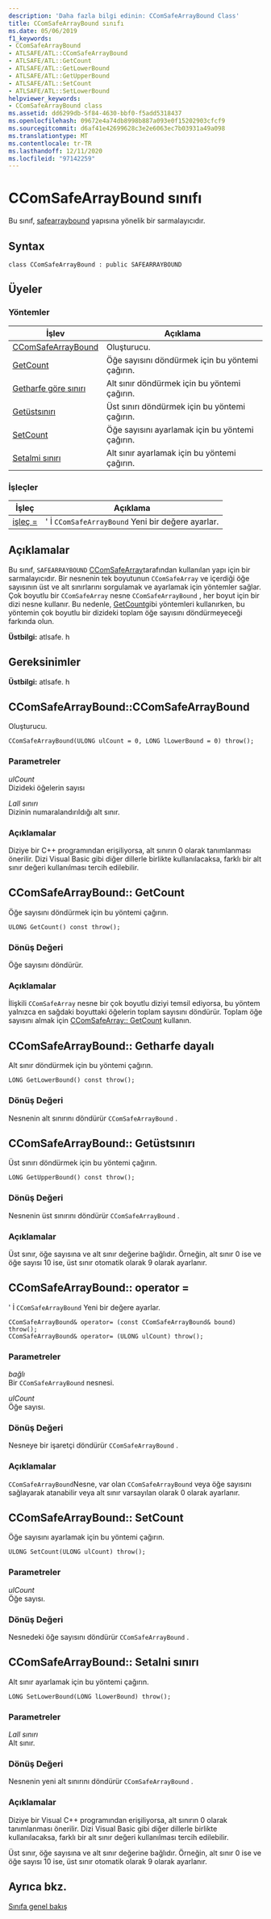```yaml
---
description: 'Daha fazla bilgi edinin: CComSafeArrayBound Class'
title: CComSafeArrayBound sınıfı
ms.date: 05/06/2019
f1_keywords:
- CComSafeArrayBound
- ATLSAFE/ATL::CComSafeArrayBound
- ATLSAFE/ATL::GetCount
- ATLSAFE/ATL::GetLowerBound
- ATLSAFE/ATL::GetUpperBound
- ATLSAFE/ATL::SetCount
- ATLSAFE/ATL::SetLowerBound
helpviewer_keywords:
- CComSafeArrayBound class
ms.assetid: dd6299db-5f84-4630-bbf0-f5add5318437
ms.openlocfilehash: 09672e4a74db8998b887a093e0f15202903cfcf9
ms.sourcegitcommit: d6af41e42699628c3e2e6063ec7b03931a49a098
ms.translationtype: MT
ms.contentlocale: tr-TR
ms.lasthandoff: 12/11/2020
ms.locfileid: "97142259"
---
```

# <a name="ccomsafearraybound-class"></a>CComSafeArrayBound sınıfı

Bu sınıf, [safearraybound](/windows/win32/api/oaidl/ns-oaidl-safearraybound) yapısına yönelik bir sarmalayıcıdır.

## <a name="syntax"></a>Syntax

```
class CComSafeArrayBound : public SAFEARRAYBOUND
```

## <a name="members"></a>Üyeler

### <a name="methods"></a>Yöntemler

|İşlev|Açıklama|
|-|-|
|[CComSafeArrayBound](#ccomsafearraybound)|Oluşturucu.|
|[GetCount](#getcount)|Öğe sayısını döndürmek için bu yöntemi çağırın.|
|[Getharfe göre sınırı](#getlowerbound)|Alt sınır döndürmek için bu yöntemi çağırın.|
|[Getüstsınırı](#getupperbound)|Üst sınırı döndürmek için bu yöntemi çağırın.|
|[SetCount](#setcount)|Öğe sayısını ayarlamak için bu yöntemi çağırın.|
|[Setalmi sınırı](#setlowerbound)|Alt sınır ayarlamak için bu yöntemi çağırın.|

### <a name="operators"></a>İşleçler

|İşleç|Açıklama|
|-|-|
|[işleç =](#operator_eq)|' İ `CComSafeArrayBound` Yeni bir değere ayarlar.|

## <a name="remarks"></a>Açıklamalar

Bu sınıf, `SAFEARRAYBOUND` [CComSafeArray](../../atl/reference/ccomsafearray-class.md)tarafından kullanılan yapı için bir sarmalayıcıdır. Bir nesnenin tek boyutunun `CComSafeArray` ve içerdiği öğe sayısının üst ve alt sınırlarını sorgulamak ve ayarlamak için yöntemler sağlar. Çok boyutlu bir `CComSafeArray` nesne `CComSafeArrayBound` , her boyut için bir dizi nesne kullanır. Bu nedenle, [GetCount](#getcount)gibi yöntemleri kullanırken, bu yöntemin çok boyutlu bir dizideki toplam öğe sayısını döndürmeyeceği farkında olun.

**Üstbilgi:** atlsafe. h

## <a name="requirements"></a>Gereksinimler

**Üstbilgi:** atlsafe. h

## <a name="ccomsafearrayboundccomsafearraybound"></a><a name="ccomsafearraybound"></a> CComSafeArrayBound::CComSafeArrayBound

Oluşturucu.

```
CComSafeArrayBound(ULONG ulCount = 0, LONG lLowerBound = 0) throw();
```

### <a name="parameters"></a>Parametreler

*ulCount*<br/>
Dizideki öğelerin sayısı

*Lall sınırı*<br/>
Dizinin numaralandırıldığı alt sınır.

### <a name="remarks"></a>Açıklamalar

Diziye bir C++ programından erişiliyorsa, alt sınırın 0 olarak tanımlanması önerilir. Dizi Visual Basic gibi diğer dillerle birlikte kullanılacaksa, farklı bir alt sınır değeri kullanılması tercih edilebilir.

## <a name="ccomsafearrayboundgetcount"></a><a name="getcount"></a> CComSafeArrayBound:: GetCount

Öğe sayısını döndürmek için bu yöntemi çağırın.

```
ULONG GetCount() const throw();
```

### <a name="return-value"></a>Dönüş Değeri

Öğe sayısını döndürür.

### <a name="remarks"></a>Açıklamalar

İlişkili `CComSafeArray` nesne bir çok boyutlu diziyi temsil ediyorsa, bu yöntem yalnızca en sağdaki boyuttaki öğelerin toplam sayısını döndürür. Toplam öğe sayısını almak için [CComSafeArray:: GetCount](../../atl/reference/ccomsafearray-class.md#getcount) kullanın.

## <a name="ccomsafearrayboundgetlowerbound"></a><a name="getlowerbound"></a> CComSafeArrayBound:: Getharfe dayalı

Alt sınır döndürmek için bu yöntemi çağırın.

```
LONG GetLowerBound() const throw();
```

### <a name="return-value"></a>Dönüş Değeri

Nesnenin alt sınırını döndürür `CComSafeArrayBound` .

## <a name="ccomsafearrayboundgetupperbound"></a><a name="getupperbound"></a> CComSafeArrayBound:: Getüstsınırı

Üst sınırı döndürmek için bu yöntemi çağırın.

```
LONG GetUpperBound() const throw();
```

### <a name="return-value"></a>Dönüş Değeri

Nesnenin üst sınırını döndürür `CComSafeArrayBound` .

### <a name="remarks"></a>Açıklamalar

Üst sınır, öğe sayısına ve alt sınır değerine bağlıdır. Örneğin, alt sınır 0 ise ve öğe sayısı 10 ise, üst sınır otomatik olarak 9 olarak ayarlanır.

## <a name="ccomsafearrayboundoperator-"></a><a name="operator_eq"></a> CComSafeArrayBound:: operator =

' İ `CComSafeArrayBound` Yeni bir değere ayarlar.

```
CComSafeArrayBound& operator= (const CComSafeArrayBound& bound) throw();
CComSafeArrayBound& operator= (ULONG ulCount) throw();
```

### <a name="parameters"></a>Parametreler

*bağlı*<br/>
Bir `CComSafeArrayBound` nesnesi.

*ulCount*<br/>
Öğe sayısı.

### <a name="return-value"></a>Dönüş Değeri

Nesneye bir işaretçi döndürür `CComSafeArrayBound` .

### <a name="remarks"></a>Açıklamalar

`CComSafeArrayBound`Nesne, var olan `CComSafeArrayBound` veya öğe sayısını sağlayarak atanabilir veya alt sınır varsayılan olarak 0 olarak ayarlanır.

## <a name="ccomsafearrayboundsetcount"></a><a name="setcount"></a> CComSafeArrayBound:: SetCount

Öğe sayısını ayarlamak için bu yöntemi çağırın.

```
ULONG SetCount(ULONG ulCount) throw();
```

### <a name="parameters"></a>Parametreler

*ulCount*<br/>
Öğe sayısı.

### <a name="return-value"></a>Dönüş Değeri

Nesnedeki öğe sayısını döndürür `CComSafeArrayBound` .

## <a name="ccomsafearrayboundsetlowerbound"></a><a name="setlowerbound"></a> CComSafeArrayBound:: Setalni sınırı

Alt sınır ayarlamak için bu yöntemi çağırın.

```
LONG SetLowerBound(LONG lLowerBound) throw();
```

### <a name="parameters"></a>Parametreler

*Lall sınırı*<br/>
Alt sınır.

### <a name="return-value"></a>Dönüş Değeri

Nesnenin yeni alt sınırını döndürür `CComSafeArrayBound` .

### <a name="remarks"></a>Açıklamalar

Diziye bir Visual C++ programından erişiliyorsa, alt sınırın 0 olarak tanımlanması önerilir. Dizi Visual Basic gibi diğer dillerle birlikte kullanılacaksa, farklı bir alt sınır değeri kullanılması tercih edilebilir.

Üst sınır, öğe sayısına ve alt sınır değerine bağlıdır. Örneğin, alt sınır 0 ise ve öğe sayısı 10 ise, üst sınır otomatik olarak 9 olarak ayarlanır.

## <a name="see-also"></a>Ayrıca bkz.

[Sınıfa genel bakış](../../atl/atl-class-overview.md)
